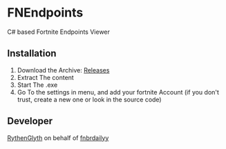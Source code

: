 # FNEndpoints
C# based Fortnite Endpoints Viewer
## Installation
1. Download the Archive: [Releases](https://github.com/fnbrDailyy/FNEndpoints/releases)
2. Extract The content
3. Start The .exe
4. Go To the settings in menu, and add your fortnite Account (if you don't trust, create a new one or look in the source code)
## Developer
[RythenGlyth](https://github.com/RythenGlyth/) on behalf of [fnbrdailyy](https://twitter.com/fnbrDailyy)